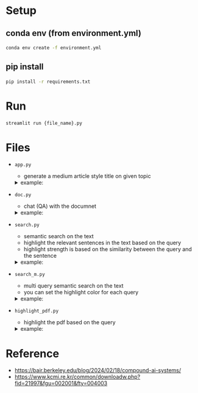 # Setup
## conda env (from environment.yml)
```bash
conda env create -f environment.yml
```
## pip install
```bash
pip install -r requirements.txt
```

# Run
```bash
streamlit run {file_name}.py 
```

# Files
- `app.py`
    - generate a medium article style title on given topic
    <details>
    <summary> example: </summary>
        <img src="assets/screenshot_app.png" alt="app.py"/>
    </details>

- `doc.py`
    - chat (QA) with the documnet
    <details>
    <summary> example: </summary>
        <img src="assets/screenshot_doc.png" alt="doc.py"/>
    </details>

- `search.py`
    - semantic search on the text
    - highlight the relevant sentences in the text based on the query
    - highlight strength is based on the similarity between the query and the sentence
    <details>
    <summary> example: </summary>
        <img src="assets/screenshot_search.png" alt="search.py"/>
    </details>

- `search_m.py`
    - multi query semantic search on the text
    - you can set the highlight color for each query
    <details>
    <summary> example: </summary>
        <img src="assets/screenshot_search_m.png" alt="search_m.py"/>
    </details>

- `highlight_pdf.py`
    - highlight the pdf based on the query
    <details>
    <summary> example: </summary>
        <img src="assets/screenshot_pdf.png" alt="highlight_pdf.py"/>
    </details>

# Reference
- https://bair.berkeley.edu/blog/2024/02/18/compound-ai-systems/
- https://www.kcmi.re.kr/common/downloadw.php?fid=21997&fgu=002001&fty=004003
